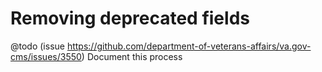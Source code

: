 # Removing deprecated fields

@todo (issue https://github.com/department-of-veterans-affairs/va.gov-cms/issues/3550) Document this process
